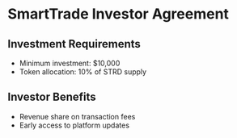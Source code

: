 # SmartTrade Investor Agreement

## Investment Requirements
- Minimum investment: $10,000
- Token allocation: 10% of STRD supply

## Investor Benefits
- Revenue share on transaction fees
- Early access to platform updates
